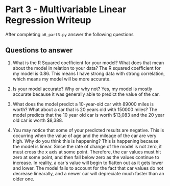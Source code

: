 # Part 3 - Multivariable Linear Regression Writeup

After completing `a6_part3.py` answer the following questions

## Questions to answer

1. What is the R Squared coefficient for your model? What does that mean about the model in relation to your data?
The R squared coefficient for my model is 0.86. This means I have strong data with strong correlation, which means my model will be more accurate.

2. Is your model accurate? Why or why not?
Yes, my model is mostly accurate because it was generally able to predict the value of the car.

3. What does the model predict a 10-year-old car with 89000 miles is worth? What about a car that is 20 years old with 150000 miles?
The model predicts that the 10 year old car is worth $13,083 and the 20 year old car is worth $8,388.

4. You may notice that some of your predicted results are negative. This is occurring when the value of age and the mileage of the car are very high. Why do you think this is happening?
This is happening because the model is linear. Since the rate of change of the model is not zero, it must cross the x axis at some point. Therefore, the car values must hit zero at some point, and then fall below zero as the values continue to increase. In reality, a car's value will begin to flatten out as it gets lower and lower. The model fails to account for the fact that car values do not decrease linearally, and a newer car will depreciate much faster than an older one. 